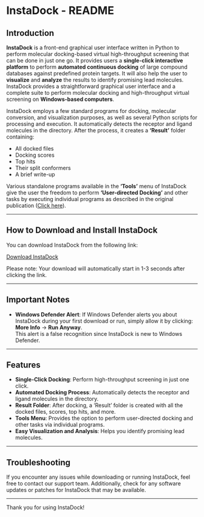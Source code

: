 # InstaDock - README

## Introduction

**InstaDock** is a front-end graphical user interface written in Python to perform molecular docking-based virtual high-throughput screening that can be done in just one go. It provides users a **single-click interactive platform** to perform **automated continuous docking** of large compound databases against predefined protein targets. It will also help the user to **visualize** and **analyze** the results to identify promising lead molecules. InstaDock provides a straightforward graphical user interface and a complete suite to perform molecular docking and high-throughput virtual screening on **Windows-based computers**.

InstaDock employs a few standard programs for docking, molecular conversion, and visualization purposes, as well as several Python scripts for processing and execution. It automatically detects the receptor and ligand molecules in the directory. After the process, it creates a **‘Result’** folder containing:

- All docked files
- Docking scores
- Top hits
- Their split conformers
- A brief write-up

Various standalone programs available in the **‘Tools’** menu of InstaDock give the user the freedom to perform **‘User-directed Docking’** and other tasks by executing individual programs as described in the original publication ([Click here](https://doi.org/10.1093/bib/bbaa279)).

---

## How to Download and Install InstaDock

You can download InstaDock from the following link:

[Download InstaDock](https://jmistudent-my.sharepoint.com/:u:/g/personal/yash185973_st_jmi_ac_in/EYG8R9Yq20JPqVwtXaNXqQ4B7lGpiJNGnLw7vQW3b1OByw)

Please note: Your download will automatically start in 1-3 seconds after clicking the link.

---

## Important Notes

- **Windows Defender Alert**: 
   If Windows Defender alerts you about InstaDock during your first download or run, simply allow it by clicking:  
   **More Info** → **Run Anyway**.  
   This alert is a false recognition since InstaDock is new to Windows Defender.

---

## Features

- **Single-Click Docking**: Perform high-throughput screening in just one click.
- **Automated Docking Process**: Automatically detects the receptor and ligand molecules in the directory.
- **Result Folder**: After docking, a ‘Result’ folder is created with all the docked files, scores, top hits, and more.
- **Tools Menu**: Provides the option to perform user-directed docking and other tasks via individual programs.
- **Easy Visualization and Analysis**: Helps you identify promising lead molecules.

---

## Troubleshooting

If you encounter any issues while downloading or running InstaDock, feel free to contact our support team. Additionally, check for any software updates or patches for InstaDock that may be available.

---

Thank you for using InstaDock!
